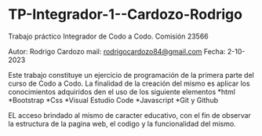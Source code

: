 # TP-Integrador-1--Cardozo-Rodrigo
 Trabajo práctico Integrador de Codo a Codo. Comisión 23566

Autor: Rodrigo Cardozo
mail: rodrigocardozo84@gmail.com
Fecha: 2-10-2023

Este trabajo constituye un ejercicio de programación de la primera parte del curso de Codo a Codo.
La finalidad de la creación del mismo es aplicar los conocimientos adquiridos den el uso de los siguiente elementos
	*html
	*Bootstrap
	*Css
	*Visual Estudio Code
	*Javascript
	*Git y Github

EL acceso brindado al mismo de caracter educativo, con el fin de observar la estructura de la pagina web, el codigo 
y la funcionalidad del mismo. 

